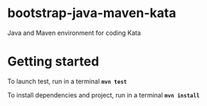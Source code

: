 # bootstrap-java-maven-kata
Java and Maven environment for coding Kata

# Getting started
To launch test, run in a terminal __`mvn test`__

To install dependencies and project, run in a terminal __`mvn install`__
